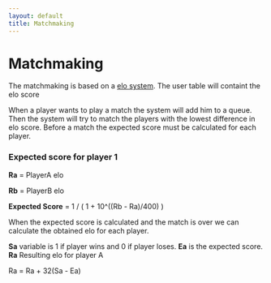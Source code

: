 ```yaml
---
layout: default
title: Matchmaking 
---
```


# Matchmaking

The matchmaking is based on a [elo system](https://towardsdatascience.com/developing-a-generalized-elo-rating-system-for-multiplayer-games-b9b495e87802).
The user table will containt the elo score

When a player wants to play a match the system will add him to a queue. Then the system will try to match the players with the lowest difference in elo score.
Before a match the expected score must be calculated for each player.

### Expected score for player 1

**Ra** = PlayerA elo

**Rb** = PlayerB elo

**Expected Score** = 1 / ( 1 + 10^((Rb - Ra)/400) ) 

When the expected score is calculated and the match is over we can calculate the obtained
elo for each player.

**Sa** variable is 1 if player wins and 0 if player loses.
**Ea** is the expected score.
**Ra** Resulting elo for player A

Ra = Ra + 32(Sa - Ea)
